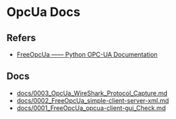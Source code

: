 # OpcUa Docs

## Refers

* [FreeOpcUa —— Python OPC-UA Documentation](http://python-opcua.readthedocs.io/en/latest/index.html)

## Docs

* [docs/0003_OpcUa_WireShark_Protocol_Capture.md](docs/0003_OpcUa_WireShark_Protocol_Capture.md)
* [docs/0002_FreeOpcUa_simple-client-server-xml.md](docs/0002_FreeOpcUa_simple-client-server-xml.md)
* [docs/0001_FreeOpcUa_opcua-client-gui_Check.md](docs/0001_FreeOpcUa_opcua-client-gui_Check.md)


